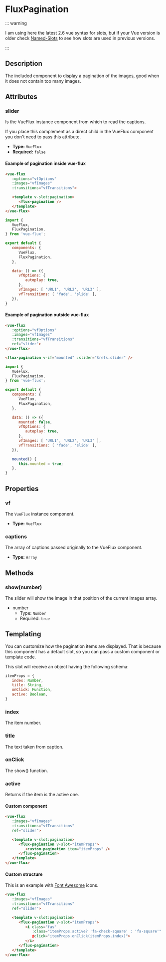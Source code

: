 ---
---

# FluxPagination

::: warning

I am using here the latest 2.6 vue syntax for slots, but if your Vue version is older check [Named-Slots](https://vuejs.org/v2/guide/components-slots.html#Named-Slots) to see how slots are used in previous versions.

:::

## Description

The included component to display a pagination of the images, good when it does not contain too many images.

## Attributes

### slider

Is the VueFlux instance component from which to read the captions.

If you place this complement as a direct child in the VueFlux component you don't need to pass this attribute.

- **Type:** `VueFlux`
- **Required:** `false`

#### Example of pagination inside vue-flux

``` html
<vue-flux
   :options="vfOptions"
   :images="vfImages"
   :transitions="vfTransitions">

   <template v-slot:pagination>
      <flux-pagination />
   </template>
</vue-flux>
```

``` javascript
import {
   VueFlux,
   FluxPagination,
} from 'vue-flux';

export default {
   components: {
      VueFlux,
      FluxPagination,
   },

   data: () => ({
      vfOptions: {
         autoplay: true,
      },
      vfImages: [ 'URL1', 'URL2', 'URL3' ],
      vfTransitions: [ 'fade', 'slide' ],
   }),
}
```

#### Example of pagination outside vue-flux

``` html
<vue-flux
   :options="vfOptions"
   :images="vfImages"
   :transitions="vfTransitions"
   ref="slider">
</vue-flux>

<flux-pagination v-if="mounted" :slider="$refs.slider" />
```

``` javascript
import {
   VueFlux,
   FluxPagination,
} from 'vue-flux';

export default {
   components: {
      VueFlux,
      FluxPagination,
   },

   data: () => ({
      mounted: false,
      vfOptions: {
         autoplay: true,
      },
      vfImages: [ 'URL1', 'URL2', 'URL3' ],
      vfTransitions: [ 'fade', 'slide' ],
   }),

   mounted() {
      this.mounted = true;
   },
}
```

## Properties

### vf

The `VueFlux` instance component.

- **Type:** `VueFlux`

### captions

The array of captions passed originally to the VueFlux component.

- **Type:** `Array`

## Methods

### show(number)

The slider will show the image in that position of the current images array.

- number
   - Type: `Number`
   - Required: `true`

## Templating

You can customize how the pagination items are displayed. That is because this component has a default slot, so you can pass a custom component or template code.

This slot will receive an object having the following schema:

``` js
itemProps = {
   index: Number,
   title: String,
   onClick: Function,
   active: Boolean,
}
```

### index

The item number.

### title

The text taken from caption.

### onClick

The show() function.

### active

Returns if the item is the active one.

#### Custom component

``` html
<vue-flux
   :images="vfImages"
   :transitions="vfTransitions"
   ref="slider">

   <template v-slot:pagination>
      <flux-pagination v-slot="itemProps">
         <custom-pagination item="itemProps" />
      </flux-pagination>
   </template>
</vue-flux>
```

#### Custom structure

This is an example with [Font Awesome](https://fontawesome.com/) icons.

``` html
<vue-flux
   :images="vfImages"
   :transitions="vfTransitions"
   ref="slider">

   <template v-slot:pagination>
      <flux-pagination v-slot="itemProps">
         <i class="fas"
            :class="itemProps.active? 'fa-check-square' : 'fa-square'"
            @click="itemProps.onClick(itemProps.index)">
         </i>
      </flux-pagination>
   </template>
</vue-flux>
```
